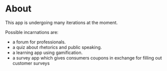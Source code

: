 # About

This app is undergoing many iterations at the moment. 

Possible incarnations are:
- a forum for professionals.
- a quiz about rhetorics and public speaking.
- a learning app using gamification.
- a survey app which gives consumers coupons in exchange for filling out customer surveys